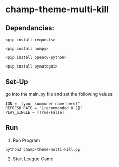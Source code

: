 # champ-theme-multi-kill
## Dependancies:
```
<pip install requests>
```
```
<pip install numpy>
```
```
<pip install opencv-python>
```
```
<pip install pyautogui>
```

## Set-Up

go into the main.py file and set the following values:
```
IGN = '[your summoner name here]'
REFRESH_RATE = '[recommended 0.2]'
PLAY_SINGLE = [True/False]
```

## Run
1. Run Program
```
python3 champ-theme-multi-kill.py
```
2. Start League Game
